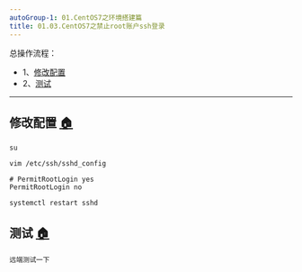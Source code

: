 ```yaml
---
autoGroup-1: 01.CentOS7之环境搭建篇
title: 01.03.CentOS7之禁止root账户ssh登录
---
```


总操作流程：
- 1、[修改配置](#Linux-01)
- 2、[测试](#Linux-02)

***
## 修改配置 <a name="Linux-01" href="#" >:house:</a>

```
su

vim /etc/ssh/sshd_config
```

```
# PermitRootLogin yes
PermitRootLogin no
```

```
systemctl restart sshd
```

## 测试 <a name="Linux-02" href="#" >:house:</a>

```
远端测试一下
```
